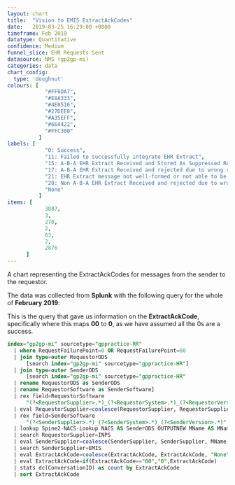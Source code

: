 ```yaml
---
layout: chart
title:  "Vision to EMIS ExtractAckCodes"
date:   2019-03-25 16:29:00 +0000
timeframe: Feb 2019
datatype: Quantitative
confidence: Medium
funnel_slice: EHR Requests Sent
datasource: NMS (gp2gp-mi)
categories: data
chart_config: 
  type: 'doughnut'
colours: [
            "#FF6DA7",
            "#E8A333",
            "#4E8516",
            "#27DEE8",
            "#A35EFF",
            "#664422",
            "#FFC300"
          ]
labels: [
            "0: Success",
            "11: Failed to successfully integrate EHR Extract",
            "15: A-B-A EHR Extract Received and Stored As Suppressed Record",
            "17: A-B-A EHR Extract Received and rejected due to wrong record or wrong patient",
            "21: EHR Extract message not well-formed or not able to be processed",
            "28: Non A-B-A EHR Extract Received and rejected due to wrong record or wrong patient",
            "None"
          ]
items: [
            3887,
            3,
            270,
            2,
            63,
            2,
            2876
      ]
---
```

A chart representing the ExtractAckCodes for messages from the sender to the requestor.

The data was collected from **Splunk** with the following query for the whole of **February 2019**:

This is the query that gave us information on the **ExtractAckCode**, specifically where this maps **00** to **0**, as we have assumed all the 0s are a success.
```sql
index="gp2gp-mi" sourcetype="gppractice-RR"     
  | where RequestFailurePoint=0 OR RequestFailurePoint=60      
  | join type=outer RequestorODS
      [search index="gp2gp-mi" sourcetype="gppractice-HR"]      
  | join type=outer SenderODS          
      [search index="gp2gp-mi" sourcetype="gppractice-HR"            
  | rename RequestorODS as SenderODS            
  | rename RequestorSoftware as SenderSoftware]     
  | rex field=RequestorSoftware        
      "(?<RequestorSupplier>.*)_(?<RequestorSystem>.*)_(?<RequestorVersion>.*)"     
  | eval RequestorSupplier=coalesce(RequestorSupplier, RequestorSupplier, "Unknown")     
  | rex field=SenderSoftware        
      "(?<SenderSupplier>.*)_(?<SenderSystem>.*)_(?<SenderVersion>.*)"     
  | lookup Spine2-NACS-Lookup NACS AS SenderODS OUTPUTNEW MName AS MName     
  | search RequestorSupplier=INPS 
  | eval SenderSupplier=coalesce(SenderSupplier, SenderSupplier, MName, MName, "Unknown")     
  | search SenderSupplier=EMIS 
  | eval ExtractAckCode=coalesce(ExtractAckCode, ExtractAckCode, "None")
  | eval ExtractAckCode=if(ExtractAckCode=="00","0",ExtractAckCode)
  | stats dc(ConversationID) as count by ExtractAckCode 
  | sort ExtractAckCode
```
